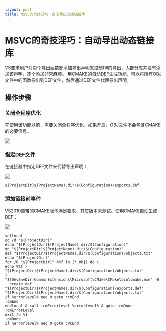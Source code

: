 ```yaml
---
layout: post
title: MSVC的奇技淫巧：自动导出动态链接库
---
```


# MSVC的奇技淫巧：自动导出动态链接库

VS要求用户对每个导出函数都添加导出声明来控制Dll的导出，大部分库并没有添加该声明，逐个添加非常麻烦。
用CMAKE的自动DEF生成功能，可以将所有OBJ文件中的函数导出到DEF文件，然后通过DEF文件代替导出声明。

## 操作步骤

### 关闭全程序优化

在使用该功能以前，需要关闭全程序优化，如果开启，OBJ文件不会包含CMAKE的必要信息。

![](https://fishhe.github.io/assets/img/markdown-img-paste-20210111170010999.png)

### 指定DEF文件

在链接器中指定DEF文件来代替导出声明：

![](https://fishhe.github.io/assets/img/markdown-img-paste-2021011117014396.png)

```
$(ProjectDir)$(ProjectName).dir/$(Configuration)/exports.def
```

### 添加链接前事件

VS2019自带的CMAKE版本满足要求，其它版本未测试。使用CMAKE自动生成DEF：

![](https://fishhe.github.io/assets/img/markdown-img-paste-20210111170259621.png)

```
setlocal
cd /d "$(ProjectDir)"
echo "$(ProjectDir)$(ProjectName).dir/$(Configuration)"
md "$(ProjectDir)$(ProjectName).dir/$(Configuration)"
del "$(ProjectDir)$(ProjectName).dir/$(Configuration)/objects.txt"
echo "$(ProjectDir)"
for /R "$(ProjectDir)" %%f in (*.obj) do (
echo %%f > "$(ProjectDir)$(ProjectName).dir/$(Configuration)/objects.txt"
)
"$(DevEnvDir)CommonExtensions\Microsoft\CMake\CMake\bin\cmake.exe" -E __create_def "$(ProjectDir)$(ProjectName).dir/$(Configuration)/exports.def" "$(ProjectDir)$(ProjectName).dir/$(Configuration)/objects.txt"
if %errorlevel% neq 0 goto :cmEnd
:cmEnd
endlocal & call :cmErrorLevel %errorlevel% & goto :cmDone
:cmErrorLevel
exit /b %1
:cmDone
if %errorlevel% neq 0 goto :VCEnd
```
